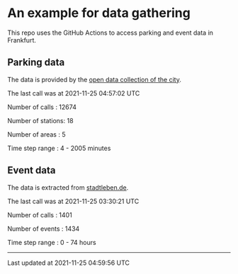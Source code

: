 # An example for data gathering

This repo uses the GitHub Actions to access parking and event data in Frankfurt.

## Parking data
The data is provided by the [open data collection of the city](https://www.offenedaten.frankfurt.de/).

The last call was at 2021-11-25 04:57:02 UTC

Number of calls   : 12674

Number of stations:    18

Number of areas   :     5

Time step range   :     4 -  2005 minutes


## Event data
The data is extracted from [stadtleben.de](https://stadtleben.de/frankfurt/).

The last call was at 2021-11-25 03:30:21 UTC

Number of calls   : 1401

Number of events  : 1434

Time step range   :    0 -   74 hours


----

Last updated at 2021-11-25 04:59:56 UTC
